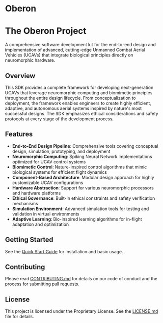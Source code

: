 
# Oberon
# The Oberon Project

A comprehensive software development kit for the end-to-end design and implementation of advanced, cutting-edge Unmanned Combat Aerial Vehicles (UCAVs) that integrate biological principles directly on neuromorphic hardware.

## Overview

This SDK provides a complete framework for developing next-generation UCAVs that leverage neuromorphic computing and biomimetic principles throughout the entire design lifecycle. From conceptualization to deployment, the framework enables engineers to create highly efficient, adaptive, and autonomous aerial systems inspired by nature's most successful designs. The SDK emphasizes ethical considerations and safety protocols at every stage of the development process.

## Features

- **End-to-End Design Pipeline**: Comprehensive tools covering conceptual design, simulation, prototyping, and deployment
- **Neuromorphic Computing**: Spiking Neural Network implementations optimized for UCAV control systems
- **Biomimetic Control**: Nature-inspired control algorithms that mimic biological systems for efficient flight dynamics
- **Component-Based Architecture**: Modular design approach for highly customizable UCAV configurations
- **Hardware Abstraction**: Support for various neuromorphic processors and hardware platforms
- **Ethical Governance**: Built-in ethical constraints and safety verification mechanisms
- **Simulation Environment**: Advanced simulation tools for testing and validation in virtual environments
- **Adaptive Learning**: Bio-inspired learning algorithms for in-flight adaptation and optimization

## Getting Started

See the [Quick Start Guide](docs/guides/quickstart.md) for installation and basic usage.

## Contributing

Please read [CONTRIBUTING.md](CONTRIBUTING.md) for details on our code of conduct and the process for submitting pull requests.

## License

This project is licensed under the Proprietary License. See the [LICENSE.md](LICENSE.md) file for details.
